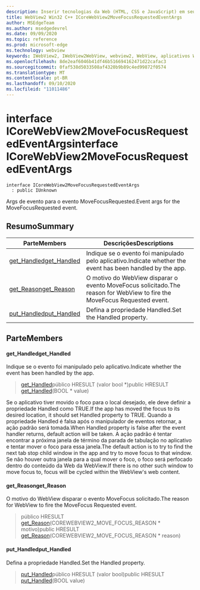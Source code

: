 ```yaml
---
description: Inserir tecnologias da Web (HTML, CSS e JavaScript) em seus aplicativos nativos com o controle WebView2 do Microsoft Edge
title: WebView2 Win32 C++ ICoreWebView2MoveFocusRequestedEventArgs
author: MSEdgeTeam
ms.author: msedgedevrel
ms.date: 09/09/2020
ms.topic: reference
ms.prod: microsoft-edge
ms.technology: webview
keywords: IWebView2, IWebView2WebView, webview2, WebView, aplicativos Win32, Win32, Edge, ICoreWebView2, ICoreWebView2Controller, controle do navegador, HTML Edge, ICoreWebView2MoveFocusRequestedEventArgs
ms.openlocfilehash: 8de2eaf6046b41df46b516694162471d22cafac3
ms.sourcegitcommit: 0faf538d5033508af4320b9b89c4ed99872f0574
ms.translationtype: MT
ms.contentlocale: pt-BR
ms.lasthandoff: 09/10/2020
ms.locfileid: "11011486"
---
```

# <span data-ttu-id="381b0-104">interface ICoreWebView2MoveFocusRequestedEventArgs</span><span class="sxs-lookup"><span data-stu-id="381b0-104">interface ICoreWebView2MoveFocusRequestedEventArgs</span></span> 

```
interface ICoreWebView2MoveFocusRequestedEventArgs
  : public IUnknown
```

<span data-ttu-id="381b0-105">Args de evento para o evento MoveFocusRequested.</span><span class="sxs-lookup"><span data-stu-id="381b0-105">Event args for the MoveFocusRequested event.</span></span>

## <span data-ttu-id="381b0-106">Resumo</span><span class="sxs-lookup"><span data-stu-id="381b0-106">Summary</span></span>

 <span data-ttu-id="381b0-107">Parte</span><span class="sxs-lookup"><span data-stu-id="381b0-107">Members</span></span>                        | <span data-ttu-id="381b0-108">Descrições</span><span class="sxs-lookup"><span data-stu-id="381b0-108">Descriptions</span></span>
--------------------------------|---------------------------------------------
[<span data-ttu-id="381b0-109">get_Handled</span><span class="sxs-lookup"><span data-stu-id="381b0-109">get_Handled</span></span>](#get_handled) | <span data-ttu-id="381b0-110">Indique se o evento foi manipulado pelo aplicativo.</span><span class="sxs-lookup"><span data-stu-id="381b0-110">Indicate whether the event has been handled by the app.</span></span>
[<span data-ttu-id="381b0-111">get_Reason</span><span class="sxs-lookup"><span data-stu-id="381b0-111">get_Reason</span></span>](#get_reason) | <span data-ttu-id="381b0-112">O motivo do WebView disparar o evento MoveFocus solicitado.</span><span class="sxs-lookup"><span data-stu-id="381b0-112">The reason for WebView to fire the MoveFocus Requested event.</span></span>
[<span data-ttu-id="381b0-113">put_Handled</span><span class="sxs-lookup"><span data-stu-id="381b0-113">put_Handled</span></span>](#put_handled) | <span data-ttu-id="381b0-114">Defina a propriedade Handled.</span><span class="sxs-lookup"><span data-stu-id="381b0-114">Set the Handled property.</span></span>

## <span data-ttu-id="381b0-115">Parte</span><span class="sxs-lookup"><span data-stu-id="381b0-115">Members</span></span>

#### <span data-ttu-id="381b0-116">get_Handled</span><span class="sxs-lookup"><span data-stu-id="381b0-116">get_Handled</span></span> 

<span data-ttu-id="381b0-117">Indique se o evento foi manipulado pelo aplicativo.</span><span class="sxs-lookup"><span data-stu-id="381b0-117">Indicate whether the event has been handled by the app.</span></span>

> <span data-ttu-id="381b0-118">[get_Handled](#get_handled)público HRESULT (valor bool \*)</span><span class="sxs-lookup"><span data-stu-id="381b0-118">public HRESULT [get_Handled](#get_handled)(BOOL \* value)</span></span>

<span data-ttu-id="381b0-119">Se o aplicativo tiver movido o foco para o local desejado, ele deve definir a propriedade Handled como TRUE.</span><span class="sxs-lookup"><span data-stu-id="381b0-119">If the app has moved the focus to its desired location, it should set Handled property to TRUE.</span></span> <span data-ttu-id="381b0-120">Quando a propriedade Handled é falsa após o manipulador de eventos retornar, a ação padrão será tomada.</span><span class="sxs-lookup"><span data-stu-id="381b0-120">When Handled property is false after the event handler returns, default action will be taken.</span></span> <span data-ttu-id="381b0-121">A ação padrão é tentar encontrar a próxima janela de término da parada de tabulação no aplicativo e tentar mover o foco para essa janela.</span><span class="sxs-lookup"><span data-stu-id="381b0-121">The default action is to try to find the next tab stop child window in the app and try to move focus to that window.</span></span> <span data-ttu-id="381b0-122">Se não houver outra janela para a qual mover o foco, o foco será perfocado dentro do conteúdo da Web da WebView.</span><span class="sxs-lookup"><span data-stu-id="381b0-122">If there is no other such window to move focus to, focus will be cycled within the WebView's web content.</span></span>

#### <span data-ttu-id="381b0-123">get_Reason</span><span class="sxs-lookup"><span data-stu-id="381b0-123">get_Reason</span></span> 

<span data-ttu-id="381b0-124">O motivo do WebView disparar o evento MoveFocus solicitado.</span><span class="sxs-lookup"><span data-stu-id="381b0-124">The reason for WebView to fire the MoveFocus Requested event.</span></span>

> <span data-ttu-id="381b0-125">público HRESULT [get_Reason](#get_reason)(COREWEBVIEW2_MOVE_FOCUS_REASON \* motivo)</span><span class="sxs-lookup"><span data-stu-id="381b0-125">public HRESULT [get_Reason](#get_reason)(COREWEBVIEW2_MOVE_FOCUS_REASON \* reason)</span></span>

#### <span data-ttu-id="381b0-126">put_Handled</span><span class="sxs-lookup"><span data-stu-id="381b0-126">put_Handled</span></span> 

<span data-ttu-id="381b0-127">Defina a propriedade Handled.</span><span class="sxs-lookup"><span data-stu-id="381b0-127">Set the Handled property.</span></span>

> <span data-ttu-id="381b0-128">[put_Handled](#put_handled)público HRESULT (valor bool)</span><span class="sxs-lookup"><span data-stu-id="381b0-128">public HRESULT [put_Handled](#put_handled)(BOOL value)</span></span>

